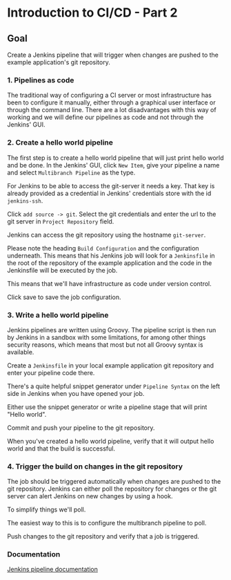 # Introduction to CI/CD - Part 2

## Goal

Create a Jenkins pipeline that will trigger when changes are pushed to the example application's git repository.

### 1. Pipelines as code

The traditional way of configuring a CI server or most infrastructure has been to configure it manually, either through a graphical user interface or through
  the command line. There are a lot disadvantages with this way of working and we will define our pipelines as code and not through the Jenkins' GUI.
   
### 2. Create a hello world pipeline

The first step is to create a hello world pipeline that will just print hello world and be done. In the Jenkins' GUI, click `New Item`, give your pipeline a name
 and select `Multibranch Pipeline` as the type. 

For Jenkins to be able to access the git-server it needs a key. That key is already provided as a credential in Jenkins'
 credentials store with the id `jenkins-ssh`.

Click `add source -> git`. Select the git credentials and enter the url to the git server in `Project Repository` field. 
 
Jenkins can access the git repository using the hostname `git-server`.
 
Please note the heading `Build Configuration` and the configuration underneath. This means that his Jenkins job will look for a 
`Jenkinsfile` in the root of the repository of the example application and the code in the Jenkinsfile will be executed by the job.

This means that we'll have infrastructure as code under version control.

Click save to save the job configuration.

### 3. Write a hello world pipeline

Jenkins pipelines are written using Groovy. The pipeline script is then run by Jenkins in a sandbox with some limitations, for among 
 other things security reasons, which means that most but not all Groovy syntax is available. 
 
Create a `Jenkinsfile` in your local example application git repository and enter your pipeline code there.
 
There's a quite helpful snippet generator under `Pipeline Syntax` on the left side in Jenkins when you have opened your job.
 
Either use the snippet generator or write a pipeline stage that will print "Hello world". 

Commit and push your pipeline to the git repository.

When you've created a hello world pipeline, verify that it will output hello world and that the build is successful.

### 4. Trigger the build on changes in the git repository

The job should be triggered automatically when changes are pushed to the git repository. Jenkins can either poll the repository for
 changes or the git server can alert Jenkins on new changes by using a hook.
 
To simplify things we'll poll.

The easiest way to this is to configure the multibranch pipeline to poll.

Push changes to the git repository and verify that a job is triggered.

### Documentation

[Jenkins pipeline documentation](https://jenkins.io/doc/pipeline/tour/getting-started/)
